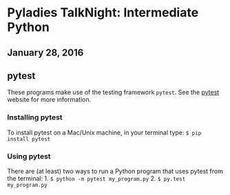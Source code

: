 # Pyladies TalkNight: Intermediate Python
## January 28, 2016

## pytest
These programs make use of the testing framework ```pytest```. See the [pytest](http://pytest.org/latest/) website for more information.

### Installing pytest
To install pytest on a Mac/Unix machine, in your terminal type: ```$ pip install pytest```

### Using pytest
There are (at least) two ways to run a Python program that uses pytest from the terminal:
	1. ```$ python -m pytest my_program.py```
	2. ```$ py.test my_program.py```
